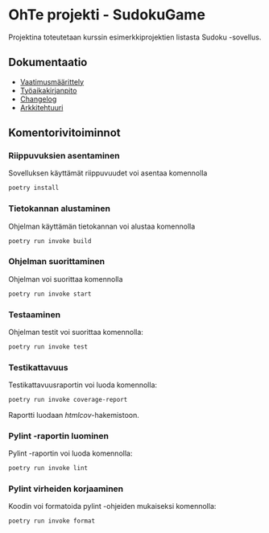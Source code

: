 # OhTe projekti - SudokuGame

Projektina toteutetaan kurssin esimerkkiprojektien listasta Sudoku -sovellus. 

## Dokumentaatio

- [Vaatimusmäärittely](https://github.com/oliviahorjamo/OhTe-harjoitustyo-2022/blob/master/dokumentaatio/vaatimusmaarittely.md)
- [Työaikakirjanpito](https://github.com/oliviahorjamo/OhTe-harjoitustyo-2022/blob/master/dokumentaatio/tyoaikakirjanpito.md)
- [Changelog](https://github.com/oliviahorjamo/OhTe-harjoitustyo-2022/blob/master/dokumentaatio/changelog.md)
- [Arkkitehtuuri](https://github.com/oliviahorjamo/OhTe-harjoitustyo-2022/blob/master/dokumentaatio/arkkitehtuuri.md)

## Komentorivitoiminnot

### Riippuvuksien asentaminen
Sovelluksen käyttämät riippuvuudet voi asentaa komennolla
```bash
poetry install
```

### Tietokannan alustaminen
Ohjelman käyttämän tietokannan voi alustaa komennolla
```bash
poetry run invoke build
```

### Ohjelman suorittaminen
Ohjelman voi suorittaa komennolla

```bash
poetry run invoke start
```

### Testaaminen
Ohjelman testit voi suorittaa komennolla:

```bash
poetry run invoke test
```

### Testikattavuus

Testikattavuusraportin voi luoda komennolla:

```bash
poetry run invoke coverage-report
```

Raportti luodaan _htmlcov_-hakemistoon.

### Pylint -raportin luominen

Pylint -raportin voi luoda komennolla:

```bash
poetry run invoke lint
```

### Pylint virheiden korjaaminen

Koodin voi formatoida pylint -ohjeiden mukaiseksi komennolla:

```bash
poetry run invoke format
```
